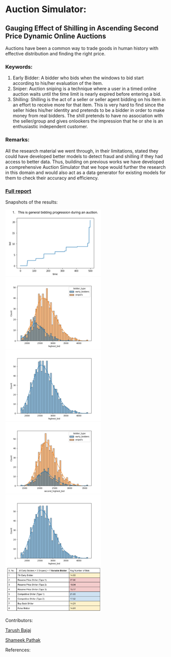 # Auction Simulator:

## Gauging Effect of Shilling in Ascending Second Price Dynamic Online Auctions

Auctions have been a common way to trade goods in human history with effective distribution
and finding the right price.

### Keywords:

1. Early Bidder: A bidder who bids when the windows to bid start according to his/her evaluation of the item.
2. Sniper: Auction sniping is a technique where a user in a timed online auction waits until the time limit is nearly expired before entering a bid.
3. Shilling: Shilling is the act of a seller or seller agent bidding on his item in an effort to receive more for that item. This is very hard to find since the seller hides his/her identity and pretends to be a bidder in order to make money from real bidders. The shill pretends to have no association with the seller/group and gives onlookers the impression that he or she is an enthusiastic independent customer.

### Remarks:

All the research material we went through, in their limitations, stated they could have developed better models to detect fraud and shilling if they had access to better data. Thus, building on previous works we have developed a comprehensive Auction Simulator that we hope would further the research in this domain and would also act as a data generator for existing models for them to check their accuracy and efficiency.

### [Full report](https://drive.google.com/file/d/1SDj_H-Z2UD93r1ZN8QP1GeVBm5yuwt51/view?usp=drive_link)

Snapshots of the results:

<img src="results/1.png" width="300px" >
<img src="results/highest_bids_hue.png" width="300px">
<img src="results/highest_bids.png" width="300px">
<img src="results/second_highest_bids_hue.png" width="300px">
<img src="results/highest_bids.png" width="300px">
<img src="results/2.png" width="300px">

Contributors:

[Tarush Bajaj](https://github.com/Tarushfx)

[Shameek Pathak](https://github.com/spine19)

References:

